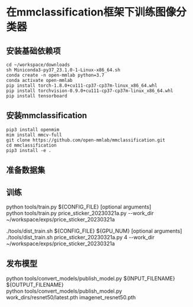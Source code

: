 # 在mmclassification框架下训练图像分类器

## 安装基础依赖项

```
cd ~/workspace/downloads
sh Miniconda3-py37_23.1.0-1-Linux-x86_64.sh
conda create -n open-mmlab python=3.7
conda activate open-mmlab
pip install torch-1.8.0+cu111-cp37-cp37m-linux_x86_64.whl
pip install torchvision-0.9.0+cu111-cp37-cp37m-linux_x86_64.whl
pip install tensorboard
```

## 安装mmclassification

```
pip3 install openmim
mim install mmcv-full
git clone https://github.com/open-mmlab/mmclassification.git
cd mmclassification
pip3 install -e .
```

## 准备数据集


## 训练

python tools/train.py ${CONFIG_FILE} [optional arguments]  
python tools/train.py price_sticker_20230321a.py --work_dir ~/workspace/exps/price_sticker_20230321a  

./tools/dist_train.sh ${CONFIG_FILE} ${GPU_NUM} [optional arguments]  
./tools/dist_train.sh price_sticker_20230321a.py 4 --work_dir ~/workspace/exps/price_sticker_20230321a  

## 发布模型

python tools/convert_models/publish_model.py ${INPUT_FILENAME} ${OUTPUT_FILENAME}  
python tools/convert_models/publish_model.py work_dirs/resnet50/latest.pth imagenet_resnet50.pth  
